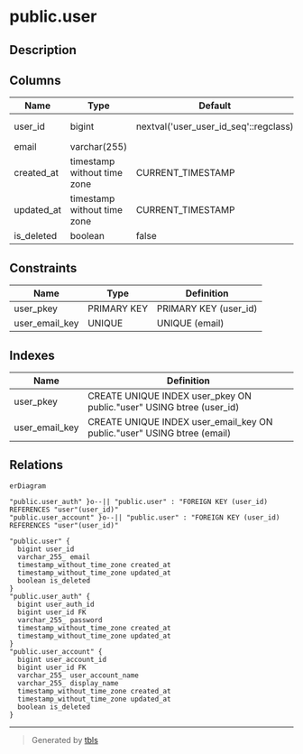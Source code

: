 # public.user

## Description

## Columns

| Name       | Type                        | Default                               | Nullable | Children                                                                              | Parents | Comment |
| ---------- | --------------------------- | ------------------------------------- | -------- | ------------------------------------------------------------------------------------- | ------- | ------- |
| user_id    | bigint                      | nextval('user_user_id_seq'::regclass) | false    | [public.user_auth](public.user_auth.md) [public.user_account](public.user_account.md) |         |         |
| email      | varchar(255)                |                                       | false    |                                                                                       |         |         |
| created_at | timestamp without time zone | CURRENT_TIMESTAMP                     | false    |                                                                                       |         |         |
| updated_at | timestamp without time zone | CURRENT_TIMESTAMP                     | false    |                                                                                       |         |         |
| is_deleted | boolean                     | false                                 | false    |                                                                                       |         |         |

## Constraints

| Name           | Type        | Definition            |
| -------------- | ----------- | --------------------- |
| user_pkey      | PRIMARY KEY | PRIMARY KEY (user_id) |
| user_email_key | UNIQUE      | UNIQUE (email)        |

## Indexes

| Name           | Definition                                                              |
| -------------- | ----------------------------------------------------------------------- |
| user_pkey      | CREATE UNIQUE INDEX user_pkey ON public."user" USING btree (user_id)    |
| user_email_key | CREATE UNIQUE INDEX user_email_key ON public."user" USING btree (email) |

## Relations

```mermaid
erDiagram

"public.user_auth" }o--|| "public.user" : "FOREIGN KEY (user_id) REFERENCES "user"(user_id)"
"public.user_account" }o--|| "public.user" : "FOREIGN KEY (user_id) REFERENCES "user"(user_id)"

"public.user" {
  bigint user_id
  varchar_255_ email
  timestamp_without_time_zone created_at
  timestamp_without_time_zone updated_at
  boolean is_deleted
}
"public.user_auth" {
  bigint user_auth_id
  bigint user_id FK
  varchar_255_ password
  timestamp_without_time_zone created_at
  timestamp_without_time_zone updated_at
}
"public.user_account" {
  bigint user_account_id
  bigint user_id FK
  varchar_255_ user_account_name
  varchar_255_ display_name
  timestamp_without_time_zone created_at
  timestamp_without_time_zone updated_at
  boolean is_deleted
}
```

---

> Generated by [tbls](https://github.com/k1LoW/tbls)
